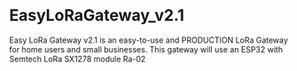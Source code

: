 # EasyLoRaGateway_v2.1
Easy LoRa Gateway v2.1 is an easy-to-use and PRODUCTION LoRa Gateway for home users and small businesses. This gateway will use an ESP32 with Semtech LoRa SX1278 module Ra-02
